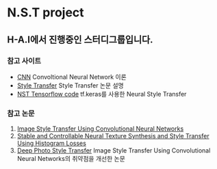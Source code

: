 # N.S.T project
## H-A.I에서 진행중인 스터디그룹입니다.

### 참고 사이트
* [CNN](http://taewan.kim/post/cnn/) Convoltional Neural Network 이론
* [Style Transfer](https://blog.lunit.io/2017/04/27/style-transfer/) Style Transfer 논문 설명
* [NST Tensorflow code](https://www.tensorflow.org/tutorials/generative/style_transfer)
tf.keras를 사용한 Neural Style Transfer

### 참고 논문
1. [Image Style Transfer Using Convolutional Neural Networks](https://openaccess.thecvf.com/content_cvpr_2016/html/Gatys_Image_Style_Transfer_CVPR_2016_paper.html)
2. [Stable and Controllable Neural Texture Synthesis and Style Transfer Using Histogram Losses](https://arxiv.org/abs/1701.08893)
3. [Deep Photo Style Transfer](https://openaccess.thecvf.com/content_cvpr_2017/html/Luan_Deep_Photo_Style_CVPR_2017_paper.html) Image Style Transfer Using Convolutional Neural Networks의 취약점을 개선한 논문